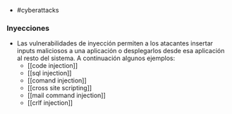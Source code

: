 - #cyberattacks 

### Inyecciones
- Las vulnerabilidades de inyección permiten a los atacantes insertar inputs maliciosos a una aplicación o desplegarlos desde esa aplicación al resto del sistema. A continuación algunos ejemplos:
	- [[code injection]]
	- [[sql injection]]
	- [[comand injection]]
	- [[cross site scripting]]
	- [[mail command injection]]
	- [[crlf injection]]